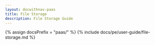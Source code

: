 ```yaml
---
layout: docwithnav-paas
title: File Storage
description: File Storage Guide
---
```


{% assign docsPrefix = "paas/" %}
{% include docs/pe/user-guide/file-storage.md %}
